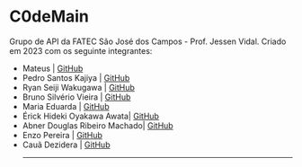 <h1>C0deMain</h1>
Grupo de API da FATEC São José dos Campos - Prof. Jessen Vidal. Criado em 2023 com os seguinte integrantes:
<ul>
  <li>Mateus | <a href = https://github.com/mafemad>GitHub</a></li>
  <li>Pedro Santos Kajiya | <a href = https://github.com/kajiyap>GitHub</a></li>
  <li>Ryan Seiji Wakugawa | <a href = https://github.com/ryan-wakugawa>GitHub</a></li>
  <li>Bruno Silvério Vieira | <a href = https://github.com/BrunoVieira003>GitHub</a></li>
  <li>Maria Eduarda | <a href = https://github.com/ryan-wakugawa>GitHub</a></li>
  <li>Érick Hideki Oyakawa Awata| <a href = https://github.com/erickhoawata>GitHub</a></li>
  <li>Abner Douglas Ribeiro Machado| <a href = https://github.com/ryan-wakugawa>GitHub</a></li>
  <li>Enzo Pereira | <a href = https://github.com/Enzopereira01>GitHub</a></li>
  <li>Cauã Dezidera | <a href = https://github.com/CauaDezidera>GitHub</a></li>
<hr></hr>
